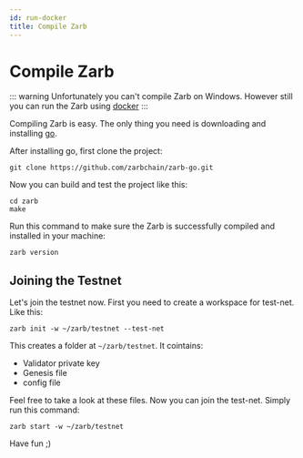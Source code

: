 ```yaml
---
id: run-docker
title: Compile Zarb
---
```


# Compile Zarb

::: warning
Unfortunately you can't compile Zarb on Windows. However still you can run the Zarb using [docker](./run-docker.md)
:::


Compiling Zarb is easy. The only thing you need is downloading and installing [go](https://golang.org/doc/install).

After installing go, first clone the project:

```
git clone https://github.com/zarbchain/zarb-go.git
```

Now you can build and test the project like this:
```
cd zarb
make
```

Run this command to make sure the Zarb is successfully compiled and installed in your machine:

```
zarb version
```

## Joining the Testnet

Let's join the testnet now. First you need to create a workspace for test-net. Like this:

```
zarb init -w ~/zarb/testnet --test-net
```

This creates a folder at `~/zarb/testnet`. It cointains:
- Validator private key
- Genesis file
- config file

Feel free to take a look at these files. Now you can join the test-net. Simply run this command:

```
zarb start -w ~/zarb/testnet
```

Have fun ;)
